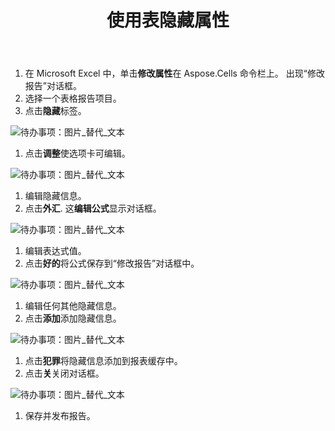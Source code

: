 ﻿---
title: 使用表隐藏属性
type: docs
weight: 160
url: /zh/reportingservices/working-with-table-hide-attributes/
---
1. 在 Microsoft Excel 中，单击**修改属性**在 Aspose.Cells 命令栏上。
出现“修改报告”对话框。
1. 选择一个表格报告项目。
1. 点击**隐藏**标签。

![待办事项：图片_替代_文本](working-with-table-hide-attributes_1.png)




1. 点击**调整**使选项卡可编辑。

![待办事项：图片_替代_文本](working-with-table-hide-attributes_2.png)




1. 编辑隐藏信息。
1. 点击**外汇**.
这**编辑公式**显示对话框。

![待办事项：图片_替代_文本](working-with-table-hide-attributes_3.png)





1. 编辑表达式值。
1. 点击**好的**将公式保存到“修改报告”对话框中。

![待办事项：图片_替代_文本](working-with-table-hide-attributes_4.png)




1. 编辑任何其他隐藏信息。
1. 点击**添加**添加隐藏信息。

![待办事项：图片_替代_文本](working-with-table-hide-attributes_5.png)




1. 点击**犯罪**将隐藏信息添加到报表缓存中。
1. 点击**关**关闭对话框。

![待办事项：图片_替代_文本](working-with-table-hide-attributes_6.png)




1. 保存并发布报告。
